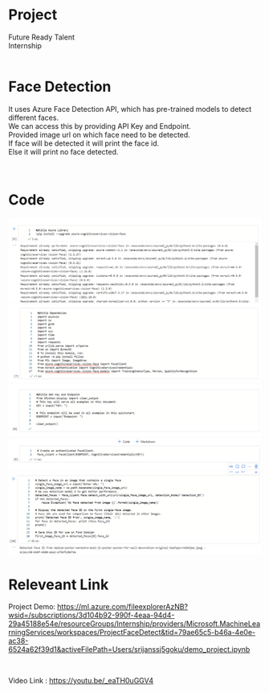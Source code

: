 # Project 
Future Ready Talent 
<br>
Internship
<br>
<br>

# Face Detection

It uses Azure Face Detection API, which has pre-trained models to detect different faces. 
<br>
We can access this by providing API Key and Endpoint.
<br>
Provided image url on which face need to be detected.
<br>
If face will be detected it will print the face id.
<br>
Else it will print no face detected.

<br>

# Code 

<img src="Screenshot/1.png">

<img src="Screenshot/2.png">

<img src="Screenshot/3.png">

<img src="Screenshot/4.png">

<img src="Screenshot/5.png">

<br>

# Releveant Link

Project Demo: https://ml.azure.com/fileexplorerAzNB?wsid=/subscriptions/3d104b92-990f-4eaa-94d4-29a45188e54e/resourceGroups/Internship/providers/Microsoft.MachineLearningServices/workspaces/ProjectFaceDetect&tid=79ae65c5-b46a-4e0e-ac38-6524a62f39d1&activeFilePath=Users/srijanssj5goku/demo_project.ipynb

<br>

Video Link : https://youtu.be/_eaTH0uGGV4

